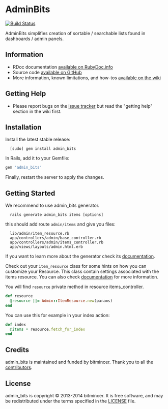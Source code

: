 AdminBits
==========

[![Build Status](https://travis-ci.org/bitmincer/admin_bits.svg)](https://travis-ci.org/bitmincer/admin_bits)

AdminBits simplifies creation of sortable / searchable lists found in dashboards / admin panels.

## Information

* RDoc documentation [available on RubyDoc.info](http://rubydoc.info/gems/admin_bits)
* Source code [available on GitHub](https://github.com/bitmincer/admin_bits)
* More information, known limitations, and how-tos [available on the wiki](https://github.com/bitmincer/admin_bits/wiki)

## Getting Help

* Please report bugs on the [issue tracker](https://github.com/bitmincer/admin_bits/issues) but read the "getting help" section in the wiki first.

## Installation

Install the latest stable release:
```
  [sudo] gem install admin_bits
```

In Rails, add it to your Gemfile:

```ruby
gem 'admin_bits'
```

Finally, restart the server to apply the changes.

## Getting Started
We recommend to use admin_bits generator.
```
  rails generate admin_bits items [options]
```

this should add route `admin/items` and give you files:
```
  lib/admin/item_resource.rb
  app/controllers/admin/base_controller.rb
  app/controllers/admin/items_controller.rb
  app/views/layouts/admin.html.erb
```

If you want to learn more about the generator check its [documentation](https://github.com/wilqq/admin_bits/wiki/Generator).

Check out your `item_resource` class for some hints on how you can customize your Resource. This class contain settings associated with the items resource. You can also check [documentation](https://github.com/wilqq/admin_bits/wiki/Resource-class) for more information.

You will find `resource` private method in resource items_controller.

```ruby
def resource
  @resource ||= Admin::ItemResource.new(params)
end
```

You can use this for example in your index action:

```ruby
def index
  @items = resource.fetch_for_index
end
```


## Credits

admin_bits is maintained and funded by bitmincer. Thank you
to all the [contributors][contributors].

## License

admin_bits is copyright © 2013-2014 bitmincer. It is free software,
and may be redistributed under the terms specified in the
[LICENSE](LICENSE) file.

[contributors]: https://github.com/bitmincer/admin_bits/contributors
